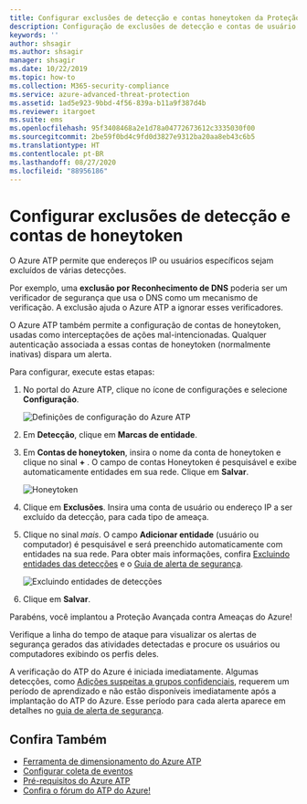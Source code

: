 ```yaml
---
title: Configurar exclusões de detecção e contas honeytoken da Proteção Avançada contra Ameaças do Azure
description: Configuração de exclusões de detecção e contas de usuário honeytoken.
keywords: ''
author: shsagir
ms.author: shsagir
manager: shsagir
ms.date: 10/22/2019
ms.topic: how-to
ms.collection: M365-security-compliance
ms.service: azure-advanced-threat-protection
ms.assetid: 1ad5e923-9bbd-4f56-839a-b11a9f387d4b
ms.reviewer: itargoet
ms.suite: ems
ms.openlocfilehash: 95f3408468a2e1d78a04772673612c3335030f00
ms.sourcegitcommit: 2be59f0bd4c9fd0d3827e9312ba20aa8eb43c6b5
ms.translationtype: HT
ms.contentlocale: pt-BR
ms.lasthandoff: 08/27/2020
ms.locfileid: "88956186"
---
```

# <a name="configure-detection-exclusions-and-honeytoken-accounts"></a>Configurar exclusões de detecção e contas de honeytoken

O Azure ATP permite que endereços IP ou usuários específicos sejam excluídos de várias detecções.

Por exemplo, uma **exclusão por Reconhecimento de DNS** poderia ser um verificador de segurança que usa o DNS como um mecanismo de verificação. A exclusão ajuda o Azure ATP a ignorar esses verificadores.

O Azure ATP também permite a configuração de contas de honeytoken, usadas como interceptações de ações mal-intencionadas. Qualquer autenticação associada a essas contas de honeytoken (normalmente inativas) dispara um alerta.

Para configurar, execute estas etapas:

1. No portal do Azure ATP, clique no ícone de configurações e selecione **Configuração**.

    ![Definições de configuração do Azure ATP](media/atp-config-menu.png)

1. Em **Detecção**, clique em **Marcas de entidade**.

1. Em **Contas de honeytoken**, insira o nome da conta de honeytoken e clique no sinal **+** . O campo de contas Honeytoken é pesquisável e exibe automaticamente entidades em sua rede. Clique em **Salvar**.

    ![Honeytoken](media/honeytoken-sensitive.png)

1. Clique em **Exclusões**. Insira uma conta de usuário ou endereço IP a ser excluído da detecção, para cada tipo de ameaça.
1. Clique no sinal *mais*. O campo **Adicionar entidade** (usuário ou computador) é pesquisável e será preenchido automaticamente com entidades na sua rede. Para obter mais informações, confira [Excluindo entidades das detecções](excluding-entities-from-detections.md) e o [Guia de alerta de segurança](suspicious-activity-guide.md).

    ![Excluindo entidades de detecções](media/exclusions.png)

1. Clique em **Salvar**.

Parabéns, você implantou a Proteção Avançada contra Ameaças do Azure!

Verifique a linha do tempo de ataque para visualizar os alertas de segurança gerados das atividades detectadas e procure os usuários ou computadores exibindo os perfis deles.

A verificação do ATP do Azure é iniciada imediatamente. Algumas detecções, como [Adições suspeitas a grupos confidenciais](atp-domain-dominance-alerts.md#suspicious-additions-to-sensitive-groups-external-id-2024), requerem um período de aprendizado e não estão disponíveis imediatamente após a implantação do ATP do Azure. Esse período para cada alerta aparece em detalhes no [guia de alerta de segurança](suspicious-activity-guide.md).

## <a name="see-also"></a>Confira Também

- [Ferramenta de dimensionamento do Azure ATP](https://aka.ms/aatpsizingtool)
- [Configurar coleta de eventos](configure-event-collection.md)
- [Pré-requisitos do Azure ATP](atp-prerequisites.md)
- [Confira o fórum do ATP do Azure!](https://aka.ms/azureatpcommunity)

